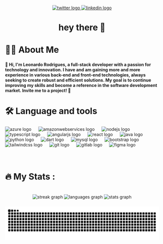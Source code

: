 <!--
<div align="center">
  <img height="250" src="https://media.licdn.com/dms/image/v2/D4D16AQEyvXmHs4pG7w/profile-displaybackgroundimage-shrink_350_1400/profile-displaybackgroundimage-shrink_350_1400/0/1729378848059?e=1734566400&v=beta&t=y4dxxaxb7q_r6VN12tgbItybOcxA6pOocs2Wkr0bfyA"  />
</div>
-->
###

<div align="center">

  <a href="https://x.com/LShura_" target="_blank">
    <img src="https://img.shields.io/static/v1?message=Twitter&logo=twitter&label=&color=1DA1F2&logoColor=white&labelColor=&style=for-the-badge" height="25" alt="twitter logo"  />
  </a>

  <a href="https://www.linkedin.com/in/leonardo-rodrigues-882256228/" target="_blank">
    <img src="https://img.shields.io/static/v1?message=LinkedIn&logo=linkedin&label=&color=0077B5&logoColor=white&labelColor=&style=for-the-badge" height="25" alt="linkedin logo" />
  </a>
</div>

###

<h1 align="center">hey there 👋</h1>

###

<h1 align="left">👩‍💻  About Me</h1>

###

<h4 align="left">👋 Hi, I'm Leonardo Rodrigues, a full-stack developer with a passion for technology and innovation. I have and am gaining more and more experience in various back-end and front-end technologies, always seeking to create robust and efficient solutions. My goal is to continue improving my skills and become a reference in the software development market. Invite me to a project! 🚀</h4>

###

<h1 align="left">🛠 Language and tools</h1>

###

<div align="left">
  <img src="https://cdn.jsdelivr.net/gh/devicons/devicon/icons/azure/azure-original.svg" height="40" alt="azure logo"  />
  <img width="15" />
  <img src="https://cdn.jsdelivr.net/gh/devicons/devicon/icons/amazonwebservices/amazonwebservices-line-wordmark.svg" height="40" alt="amazonwebservices logo"  />
  <img width="15" />
  <img src="https://cdn.jsdelivr.net/gh/devicons/devicon/icons/nodejs/nodejs-original.svg" height="40" alt="nodejs logo"  />
  <img width="15" />
  <img src="https://cdn.jsdelivr.net/gh/devicons/devicon/icons/typescript/typescript-original.svg" height="40" alt="typescript logo"  />
  <img width="15" />
  <img src="https://cdn.jsdelivr.net/gh/devicons/devicon/icons/angularjs/angularjs-original.svg" height="40" alt="angularjs logo"  />
  <img width="15" />
  <img src="https://cdn.jsdelivr.net/gh/devicons/devicon/icons/react/react-original.svg" height="40" alt="react logo"  />
  <img width="15" />
  <img src="https://cdn.jsdelivr.net/gh/devicons/devicon/icons/java/java-original.svg" height="40" alt="java logo"  />
  <img width="15" />
  <img src="https://cdn.jsdelivr.net/gh/devicons/devicon/icons/python/python-original.svg" height="40" alt="python logo"  />
  <img width="15" />
  <img src="https://cdn.jsdelivr.net/gh/devicons/devicon/icons/dart/dart-original.svg" height="40" alt="dart logo"  />
  <img width="15" />
  <img src="https://cdn.jsdelivr.net/gh/devicons/devicon/icons/mysql/mysql-original.svg" height="40" alt="mysql logo"  />
  <img width="15" />
  <img src="https://cdn.jsdelivr.net/gh/devicons/devicon/icons/bootstrap/bootstrap-original.svg" height="40" alt="bootstrap logo"  />
  <img width="15" />
  <img src="https://cdn.jsdelivr.net/gh/devicons/devicon/icons/tailwindcss/tailwindcss-original-wordmark.svg" height="40" alt="tailwindcss logo"  />
  <img width="15" />
  <img src="https://cdn.jsdelivr.net/gh/devicons/devicon/icons/git/git-original.svg" height="40" alt="git logo"  />
  <img width="15" />
  <img src="https://cdn.jsdelivr.net/gh/devicons/devicon/icons/gitlab/gitlab-original.svg" height="40" alt="gitlab logo"  />
  <img width="15" />
  <img src="https://cdn.jsdelivr.net/gh/devicons/devicon/icons/figma/figma-original.svg" height="40" alt="figma logo"  />
</div>

###

<br clear="both">

<h1 align="left">🔥   My Stats :</h1>

###

<br clear="both">

<div align="center">
  <img src="https://streak-stats.demolab.com?user=LeoRodriguescds&locale=en&mode=weekly&theme=github_dark&hide_border=true&border_radius=5&order=3" height="220" alt="streak graph"  />
  <img src="https://github-readme-stats.vercel.app/api/top-langs?username=LeoRodriguescds&locale=en&hide_title=false&layout=compact&card_width=320&langs_count=10&theme=github_dark&hide_border=true&order=2" height="220" alt="languages graph"  />
  <img src="https://github-readme-stats.vercel.app/api?username=LeoRodriguescds&hide_title=false&hide_rank=false&show_icons=true&include_all_commits=true&count_private=true&disable_animations=false&theme=github_dark&locale=en&hide_border=true&order=1" height="250" alt="stats graph"  />
</div>

###

<img src="https://raw.githubusercontent.com/LeoRodriguescds/LeoRodriguescds/output/snake.svg" alt="Snake animation" />

###
